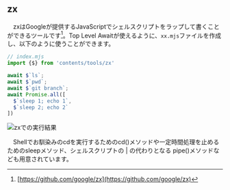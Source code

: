 ## zx
　zxはGoogleが提供するJavaScriptでシェルスクリプトをラップして書くことができるツールです[^zx]。Top Level Awaitが使えるように、`xx.mjs`ファイルを作成し、以下のように使うことができます。

```javascript
// index.mjs
import {$} from 'contents/tools/zx'

await $`ls`;
await $`pwd`;
await $`git branch`;
await Promise.all([
  $`sleep 1; echo 1`,
  $`sleep 2; echo 2`
])
```

![zxでの実行結果](/images/web_changelog_2021/zx/sample.png)

　Shellでお馴染みのcdを実行するためのcd()メソッドや一定時間処理を止めるためのsleepメソッド、シェルスクリプトの | の代わりとなる pipe()メソッドなども用意されています。

[^zx]: [https://github.com/google/zx](https://github.com/google/zx)
